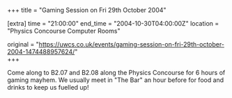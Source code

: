 +++
title = "Gaming Session on Fri 29th October 2004"

[extra]
time = "21:00:00"
end_time = "2004-10-30T04:00:00Z"
location = "Physics Concourse Computer Rooms"

original = "https://uwcs.co.uk/events/gaming-session-on-fri-29th-october-2004-1474488957624/"    
+++

Come along to B2.07 and B2.08 along the Physics Concourse for 6 hours of gaming mayhem. We usually meet in "The Bar" an hour before for food and drinks to keep us fuelled up\!

